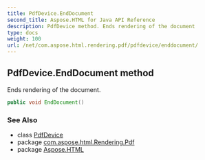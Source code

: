 ```yaml
---
title: PdfDevice.EndDocument
second_title: Aspose.HTML for Java API Reference
description: PdfDevice method. Ends rendering of the document
type: docs
weight: 100
url: /net/com.aspose.html.rendering.pdf/pdfdevice/enddocument/
---
```

## PdfDevice.EndDocument method

Ends rendering of the document.

```java
public void EndDocument()
```

### See Also

* class [PdfDevice](../)
* package [com.aspose.html.Rendering.Pdf](../../pdfdevice/)
* package [Aspose.HTML](../../../)
